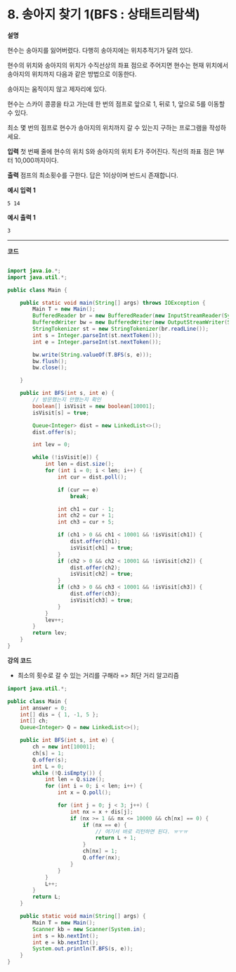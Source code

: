 # 8. 송아지 찾기 1(BFS : 상태트리탐색)

**설명**

현수는 송아지를 잃어버렸다. 다행히 송아지에는 위치추적기가 달려 있다.

현수의 위치와 송아지의 위치가 수직선상의 좌표 점으로 주어지면 현수는 현재 위치에서 송아지의 위치까지 다음과 같은 방법으로 이동한다.

송아지는 움직이지 않고 제자리에 있다.

현수는 스카이 콩콩을 타고 가는데 한 번의 점프로 앞으로 1, 뒤로 1, 앞으로 5를 이동할 수 있다.

최소 몇 번의 점프로 현수가 송아지의 위치까지 갈 수 있는지 구하는 프로그램을 작성하세요.

**입력**
첫 번째 줄에 현수의 위치 S와 송아지의 위치 E가 주어진다. 직선의 좌표 점은 1부터 10,000까지이다.

**출력**
점프의 최소횟수를 구한다. 답은 1이상이며 반드시 존재합니다.

**예시 입력 1**

```
5 14
```

**예시 출력 1**

```
3
```

---

**코드**

```java

import java.io.*;
import java.util.*;

public class Main {

    public static void main(String[] args) throws IOException {
        Main T = new Main();
        BufferedReader br = new BufferedReader(new InputStreamReader(System.in));
        BufferedWriter bw = new BufferedWriter(new OutputStreamWriter(System.out));
        StringTokenizer st = new StringTokenizer(br.readLine());
        int s = Integer.parseInt(st.nextToken());
        int e = Integer.parseInt(st.nextToken());

        bw.write(String.valueOf(T.BFS(s, e)));
        bw.flush();
        bw.close();

    }

    public int BFS(int s, int e) {
        // 방문했는지 안했는지 확인
        boolean[] isVisit = new boolean[10001];
        isVisit[s] = true;

        Queue<Integer> dist = new LinkedList<>();
        dist.offer(s);

        int lev = 0;

        while (!isVisit[e]) {
            int len = dist.size();
            for (int i = 0; i < len; i++) {
                int cur = dist.poll();

                if (cur == e)
                    break;

                int ch1 = cur - 1;
                int ch2 = cur + 1;
                int ch3 = cur + 5;

                if (ch1 > 0 && ch1 < 10001 && !isVisit[ch1]) {
                    dist.offer(ch1);
                    isVisit[ch1] = true;
                }
                if (ch2 > 0 && ch2 < 10001 && !isVisit[ch2]) {
                    dist.offer(ch2);
                    isVisit[ch2] = true;
                }
                if (ch3 > 0 && ch3 < 10001 && !isVisit[ch3]) {
                    dist.offer(ch3);
                    isVisit[ch3] = true;
                }
            }
            lev++;
        }
        return lev;
    }
}
```

**강의 코드**

- 최소의 횟수로 갈 수 있는 거리를 구해라 => 최단 거리 알고리즘

```java
import java.util.*;

public class Main {
    int answer = 0;
    int[] dis = { 1, -1, 5 };
    int[] ch;
    Queue<Integer> Q = new LinkedList<>();

    public int BFS(int s, int e) {
        ch = new int[10001];
        ch[s] = 1;
        Q.offer(s);
        int L = 0;
        while (!Q.isEmpty()) {
            int len = Q.size();
            for (int i = 0; i < len; i++) {
                int x = Q.poll();

                for (int j = 0; j < 3; j++) {
                    int nx = x + dis[j];
                    if (nx >= 1 && nx <= 10000 && ch[nx] == 0) {
                        if (nx == e) {
                            // 여기서 바로 리턴하면 된다. ㅠㅜㅠ
                            return L + 1;
                        }
                        ch[nx] = 1;
                        Q.offer(nx);
                    }
                }
            }
            L++;
        }
        return L;
    }

    public static void main(String[] args) {
        Main T = new Main();
        Scanner kb = new Scanner(System.in);
        int s = kb.nextInt();
        int e = kb.nextInt();
        System.out.println(T.BFS(s, e));
    }
}
```
